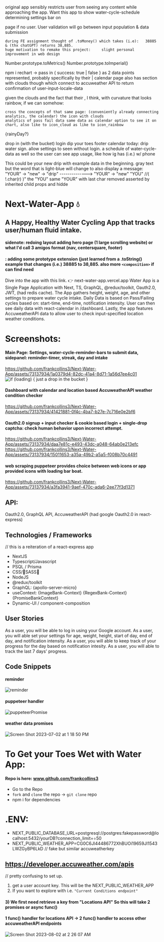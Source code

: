 <!--  -->
original app sensibly restricts user from seeing any content while approaching the app. 
Want this app to show water-cycle-schedule determining settings bar on <main> page if no user.
User validation will go between input population & data submission
<!--  -->

<!-- component | composition -->
    during FE assignment thought of .toMoney() which takes (i.e):   38885 & (thx chatGPT) returns 38,885. 
    huge motivation to remake this project:     slight personal improvement in web design 

Number.prototype.toMetrics() Number.prototype.toImperial() 
<component-composition> 
<!-- component | composition -->

<!--  -->
npm i rechart -> pass in { success: true | false } as 2 data points represented, probably specifically by their <LineChart/> | <AreaChart/>
calendar page also has section with clouds though which connect to accuweather API to return confirmation of user-input-locale-data 

given the clouds and the fact that their <RadialComponent>, I think, with curvature that looks rainbow, if we can somehow:

    cross the concepts of that same page: (conveniently already connecting analytics, the calendar) the icon with clouds
    analytics of pass fail data same data as calendar option to see it on chart, also like to icon_cloud as like to icon_rainbow
{rainyDay?}
<!--  -->

drop in (with the bucket) login
dip your toes footer
calendar today: drip water sign. 
allow settings to seen without login. a schedule of water-cycle-data as well so the user can see app usage, like how ig has (i.e.) w/ phone

<!-- animation and component composition  -->
This could be your new drip with example data in the beginning.
<component-composition>
    gray text but the word that is light-blue will change to also display a message:
    "YOUR" -> "new" -> "drip" --------------> "YOUR" -> "new" "YOU" //( !.char(r) )"            the "YOU" same "YOUR" with last char removed
    asserted by inherited child props and hidde

<!--  -->



# Next-Water-App 💧 
## A Happy, Healthy Water Cycling App that tracks user/human fluid intake.
#### sidenote: redoing layout adding hero page (1 large scrolling website) or what I'd call 3 amigos format (nav, centersquare, footer)
#### : adding some prototype extension (just learned from a .toString() example that changes (i.e.) 38885 to 38,885. also more `<composition>` if can find need
Dive into the app with this link. 👉 next-water-app.vercel.app
Water App is a Single Page Application with Next, TS, GraphQL, @redux/toolkit, Oauth2.0, JWT, (had redis cache).
The App gathers height, weight, age, and other settings to prepare water cycle intake.
Daily Data is based on Pass/Failing cycles based on: start-time, end-time, notification intensity.
User can then see daily data with react-calendar in /dashboard.
Lastly, the app features AccuweatherAPI data to allow user to check input-specified location weather conditions.

# Screenshots:

#### Main Page: Settings, water-cycle-reminder-bars to submit data, sidepanel: reminder-timer, streak, day and intake
https://github.com/frankcollins3/Next-Water-App/assets/73137934/1a0379d4-82dc-41a4-8d71-1a56d7ee4c01
![if (loading) { just a drop in the bucket } ](https://github.com/frankcollins3/Next-Water-App/assets/73137934/a2946c6d-f4a4-42bc-8a5a-c0beb48d6405)

#### Dashboard with calendar and location based AccuweatherAPI weather condition checker 
https://github.com/frankcollins3/Next-Water-App/assets/73137934/41421881-0f4c-4ba7-b27e-7c716e0e2bf6

#### Oauth2.0 signup + input checker & cookie based login + single-drop captcha: check human behavior upon incorrect attempt.
https://github.com/frankcollins3/Next-Water-App/assets/73137934/daa7e81c-e493-43dc-a048-64ab0e213efc
https://github.com/frankcollins3/Next-Water-App/assets/73137934/15011653-a35a-49b2-a5a5-f008b70c4491

#### web scraping puppeteer provides choice between web icons or app provided icons with loading bar boat.
https://github.com/frankcollins3/Next-Water-App/assets/73137934/a3fa3941-9aef-470c-ada6-2ee77f3d1371

## API:
Oauth2.0, GraphQL API, AccuweatherAPI (had google Oauth2.0 in react-express)

## Technologies / Frameworks
// this is a reiteration of a react-express app
* NextJS
* Typescript/Javascript
* PSQL / Prisma
* CSS/💋SASS💋
* NodeJS
* @redux/toolkit
* GraphQL: {apollo-server-micro}
* useContext: {ImageBank-Context} {RegexBank-Context} {PromiseBankContext}
* Dynamic-UI / component-composition

## User Stories
As a user, you will be able to log in using your Google account.
As a user, you will able set your settings for age, weight, height, start of day, end of day, and notification intensity.
As a user, you will able to keep track of your progress for the day based on notification intesity.
As a user, you will able to track the last 7 days' progress.

## Code Snippets

#### reminder
![reminder](https://github.com/frankcollins3/Next-Water-App/assets/73137934/d55e1a80-1eff-43a7-8fae-59e796b2203d)

#### puppeteer handler
![puppeteerPromise](https://github.com/frankcollins3/Next-Water-App/assets/73137934/7462dffd-a6c0-4a85-b701-2832fc419f6b)

#### weather data promises
![Screen Shot 2023-07-02 at 1 18 50 PM](https://github.com/frankcollins3/Next-Water-App/assets/73137934/4f65f202-f03d-4506-a5e3-abadd2649080)

# To Get your Toes Wet with Water App:
#### Repo is here: www.github.com/frankcollins3
* Go to the Repo
* `fork` and `clone` the repo -> `git clone` repo
* npm i for dependencies

# .ENV:
*  NEXT_PUBLIC_DATABASE_URL=postgresql://postgres:fakepassword@localhost:5432/yourDB?connection_limit=÷50
*  NEXT_PUBLIC_WEATHER_APP=CG0C6Jl44486772XhBUOi19659Jl1543LWZGyBP6LkD // fake but similar accuweatherkey

## https://developer.accuweather.com/apis 
// pretty confusing to set up.
1) get a user account key. This will be the NEXT_PUBLIC_WEATHER_APP
2) If you want to explore with i.e. `"Current Conditions endpoint"`
#### 3) We first need retrieve a key from "Locations API" So this will take 2 promises or async func()
#### 1 func() handler for locations API -> 2 func() handler to access other accuweatherAPI endpoints

![Screen Shot 2023-08-02 at 2 26 07 AM](https://github.com/frankcollins3/Next-Water-App/assets/73137934/c36d0891-21f8-4fb4-adc6-e43688e1b1c0)
